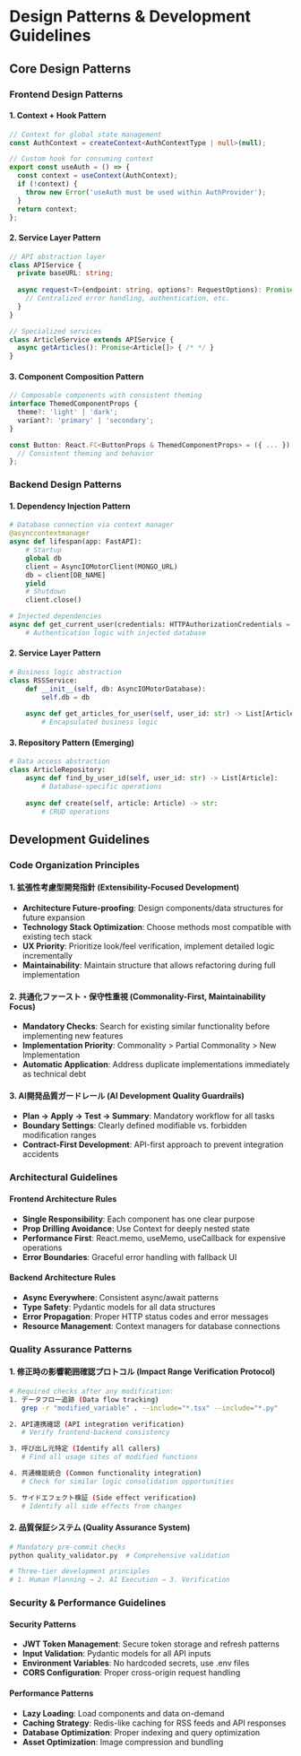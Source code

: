 # Design Patterns & Development Guidelines

## Core Design Patterns

### Frontend Design Patterns

#### 1. Context + Hook Pattern
```typescript
// Context for global state management
const AuthContext = createContext<AuthContextType | null>(null);

// Custom hook for consuming context
export const useAuth = () => {
  const context = useContext(AuthContext);
  if (!context) {
    throw new Error('useAuth must be used within AuthProvider');
  }
  return context;
};
```

#### 2. Service Layer Pattern
```typescript
// API abstraction layer
class APIService {
  private baseURL: string;
  
  async request<T>(endpoint: string, options?: RequestOptions): Promise<T> {
    // Centralized error handling, authentication, etc.
  }
}

// Specialized services
class ArticleService extends APIService {
  async getArticles(): Promise<Article[]> { /* */ }
}
```

#### 3. Component Composition Pattern
```typescript
// Composable components with consistent theming
interface ThemedComponentProps {
  theme?: 'light' | 'dark';
  variant?: 'primary' | 'secondary';
}

const Button: React.FC<ButtonProps & ThemedComponentProps> = ({ ... }) => {
  // Consistent theming and behavior
};
```

### Backend Design Patterns

#### 1. Dependency Injection Pattern
```python
# Database connection via context manager
@asynccontextmanager
async def lifespan(app: FastAPI):
    # Startup
    global db
    client = AsyncIOMotorClient(MONGO_URL)
    db = client[DB_NAME]
    yield
    # Shutdown
    client.close()

# Injected dependencies
async def get_current_user(credentials: HTTPAuthorizationCredentials = Depends(security)):
    # Authentication logic with injected database
```

#### 2. Service Layer Pattern
```python
# Business logic abstraction
class RSSService:
    def __init__(self, db: AsyncIOMotorDatabase):
        self.db = db
    
    async def get_articles_for_user(self, user_id: str) -> List[Article]:
        # Encapsulated business logic
```

#### 3. Repository Pattern (Emerging)
```python
# Data access abstraction
class ArticleRepository:
    async def find_by_user_id(self, user_id: str) -> List[Article]:
        # Database-specific operations
    
    async def create(self, article: Article) -> str:
        # CRUD operations
```

## Development Guidelines

### Code Organization Principles

#### 1. 拡張性考慮型開発指針 (Extensibility-Focused Development)
- **Architecture Future-proofing**: Design components/data structures for future expansion
- **Technology Stack Optimization**: Choose methods most compatible with existing tech stack
- **UX Priority**: Prioritize look/feel verification, implement detailed logic incrementally
- **Maintainability**: Maintain structure that allows refactoring during full implementation

#### 2. 共通化ファースト・保守性重視 (Commonality-First, Maintainability Focus)
- **Mandatory Checks**: Search for existing similar functionality before implementing new features
- **Implementation Priority**: Commonality > Partial Commonality > New Implementation
- **Automatic Application**: Address duplicate implementations immediately as technical debt

#### 3. AI開発品質ガードレール (AI Development Quality Guardrails)
- **Plan → Apply → Test → Summary**: Mandatory workflow for all tasks
- **Boundary Settings**: Clearly defined modifiable vs. forbidden modification ranges
- **Contract-First Development**: API-first approach to prevent integration accidents

### Architectural Guidelines

#### Frontend Architecture Rules
- **Single Responsibility**: Each component has one clear purpose
- **Prop Drilling Avoidance**: Use Context for deeply nested state
- **Performance First**: React.memo, useMemo, useCallback for expensive operations
- **Error Boundaries**: Graceful error handling with fallback UI

#### Backend Architecture Rules
- **Async Everywhere**: Consistent async/await patterns
- **Type Safety**: Pydantic models for all data structures
- **Error Propagation**: Proper HTTP status codes and error messages
- **Resource Management**: Context managers for database connections

### Quality Assurance Patterns

#### 1. 修正時の影響範囲確認プロトコル (Impact Range Verification Protocol)
```bash
# Required checks after any modification:
1. データフロー追跡 (Data flow tracking)
   grep -r "modified_variable" . --include="*.tsx" --include="*.py"

2. API連携確認 (API integration verification)
   # Verify frontend-backend consistency

3. 呼び出し元特定 (Identify all callers)
   # Find all usage sites of modified functions

4. 共通機能統合 (Common functionality integration)
   # Check for similar logic consolidation opportunities

5. サイドエフェクト検証 (Side effect verification)
   # Identify all side effects from changes
```

#### 2. 品質保証システム (Quality Assurance System)
```bash
# Mandatory pre-commit checks
python quality_validator.py  # Comprehensive validation

# Three-tier development principles
# 1. Human Planning → 2. AI Execution → 3. Verification
```

### Security & Performance Guidelines

#### Security Patterns
- **JWT Token Management**: Secure token storage and refresh patterns
- **Input Validation**: Pydantic models for all API inputs
- **Environment Variables**: No hardcoded secrets, use .env files
- **CORS Configuration**: Proper cross-origin request handling

#### Performance Patterns
- **Lazy Loading**: Load components and data on-demand
- **Caching Strategy**: Redis-like caching for RSS feeds and API responses
- **Database Optimization**: Proper indexing and query optimization
- **Asset Optimization**: Image compression and bundling